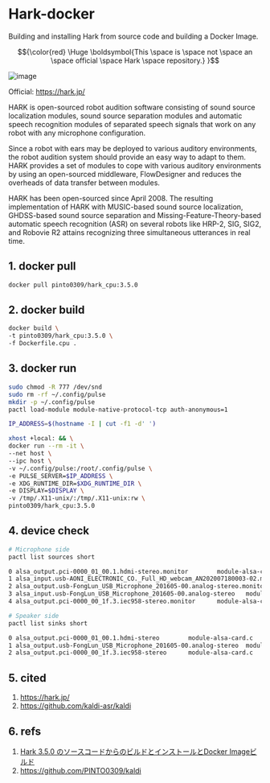 # Hark-docker
Building and installing Hark from source code and building a Docker Image.

$${\color{red} \Huge \boldsymbol{This \space is \space not \space an \space official \space Hark \space repository.} }$$

![image](https://github.com/user-attachments/assets/dc3d1be0-de1e-454d-a39c-eed1f4ea5475)

Official: https://hark.jp/

HARK is open-sourced robot audition software consisting of sound source localization modules, sound source separation modules and automatic speech recognition modules of separated speech signals that work on any robot with any microphone configuration.

Since a robot with ears may be deployed to various auditory environments, the robot audition system should provide an easy way to adapt to them. HARK provides a set of modules to cope with various auditory environments by using an open-sourced middleware, FlowDesigner and reduces the overheads of data transfer between modules.

HARK has been open-sourced since April 2008. The resulting implementation of HARK with MUSIC-based sound source localization, GHDSS-based sound source separation and Missing-Feature-Theory-based automatic speech recognition (ASR) on several robots like HRP-2, SIG, SIG2, and Robovie R2 attains recognizing three simultaneous utterances in real time.

## 1. docker pull
```bash
docker pull pinto0309/hark_cpu:3.5.0
```

## 2. docker build
```bash
docker build \
-t pinto0309/hark_cpu:3.5.0 \
-f Dockerfile.cpu .
```

## 3. docker run
```bash
sudo chmod -R 777 /dev/snd
sudo rm -rf ~/.config/pulse
mkdir -p ~/.config/pulse
pactl load-module module-native-protocol-tcp auth-anonymous=1

IP_ADDRESS=$(hostname -I | cut -f1 -d' ')

xhost +local: && \
docker run --rm -it \
--net host \
--ipc host \
-v ~/.config/pulse:/root/.config/pulse \
-e PULSE_SERVER=$IP_ADDRESS \
-e XDG_RUNTIME_DIR=$XDG_RUNTIME_DIR \
-e DISPLAY=$DISPLAY \
-v /tmp/.X11-unix/:/tmp/.X11-unix:rw \
pinto0309/hark_cpu:3.5.0
```

## 4. device check
```bash
# Microphone side
pactl list sources short

0 alsa_output.pci-0000_01_00.1.hdmi-stereo.monitor        module-alsa-card.c      s16le 2ch 44100Hz       IDLE
1 alsa_input.usb-AONI_ELECTRONIC_CO._Full_HD_webcam_AN202007180003-02.mono-fallback       module-alsa-card.c      s16le 1ch 44100Hz       SUSPENDED
2 alsa_output.usb-FongLun_USB_Microphone_201605-00.analog-stereo.monitor  module-alsa-card.c      s16le 2ch 44100Hz       SUSPENDED
3 alsa_input.usb-FongLun_USB_Microphone_201605-00.analog-stereo   module-alsa-card.c      s16le 2ch 44100Hz       SUSPENDED
4 alsa_output.pci-0000_00_1f.3.iec958-stereo.monitor      module-alsa-card.c      s16le 2ch 44100Hz       SUSPENDED

# Speaker side
pactl list sinks short

0 alsa_output.pci-0000_01_00.1.hdmi-stereo        module-alsa-card.c      s16le 2ch 44100Hz       SUSPENDED
1 alsa_output.usb-FongLun_USB_Microphone_201605-00.analog-stereo  module-alsa-card.c      s16le 2ch 44100Hz       SUSPENDED
2 alsa_output.pci-0000_00_1f.3.iec958-stereo      module-alsa-card.c      s16le 2ch 44100Hz       SUSPENDED
```

## 5. cited
1. https://hark.jp/
2. https://github.com/kaldi-asr/kaldi

## 6. refs
1. [Hark 3.5.0 のソースコードからのビルドとインストールとDocker Imageビルド](https://zenn.dev/pinto0309/scraps/072fe73c6011c8)
2. https://github.com/PINTO0309/kaldi
